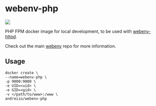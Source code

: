 # webenv-php

[![](https://images.microbadger.com/badges/image/andreiio/webenv-php.svg)](https://microbadger.com/images/andreiio/webenv-php)

PHP FPM docker image for local development, to be used with [webenv-httpd](https://github.com/andreiio/webenv-httpd).

Check out the main [webenv](https://github.com/andreiio/webenv) repo for more information.

## Usage
```
docker create \
--name=webenv-php \
-p 9000:9000 \
-e UID=<uid> \
-e GID=<gid> \
-v </path/to/www>:/www \
andreiio/webenv-php
```

